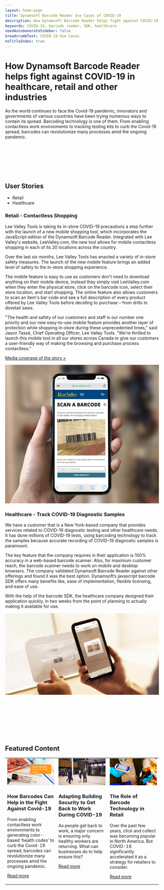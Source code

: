 ```yaml
---
layout: home-page
title: Dynamsoft Barcode Reader Use Cases of COVID-19
description: How Dynamsoft Barcode Reader helps fight against COVID-19 in healthcare, retail and other industries
keywords: COVID-19, barcode reader, SDK, healthcare
needAutoGenerateSidebar: false
breadcrumbText: COVID-19 Use Cases
noTitleIndex: true
---
```


<h1 class="tc h1Title fontOswald">How Dynamsoft Barcode Reader helps fight against COVID-19 in healthcare, retail and other industries</h1>
<p class="tc titleDescription">As the world continues to face the Covid-19 pandemic, innovators and governments of various countries have been trying numerous ways to contain its spread. Barcoding technology is one of them. From enabling contactless work environments to tracking testing kits to curb the Covid-19 spread, barcodes can revolutionize many processes amid the ongoing pandemic.
</p>

<h2 class="tc" style="margin-top: 140px;">User Stories</h2>

<ul class="tabList clearfix">
  <li class="fl on">Retail</li>
  <li class="fl">Healthcare</li>
</ul>
<div class="tabContentList">
  <div class="tabContent on">
    <h3>Retail - Contactless Shopping</h3>
    <div class="tabDetail clearfix">
      <div class="descCnt fl">
        <p>Lee Valley Tools is taking its in-store COVID-19 precautions a step further with the launch of a new mobile shopping tool, which incorporates the JavaScript edition of the Dynamsoft Barcode Reader. Integrated with Lee Valley's website, LeeValley.com, the new tool allows for mobile contactless shopping in each of its 20 locations across the country.</p>
        <p>Over the last six months, Lee Valley Tools has enacted a variety of in-store safety measures. The launch of the new mobile feature brings an added level of safety to the in-store shopping experience.</p>
        <p>The mobile feature is easy to use as customers don't need to download anything on their mobile device, instead they simply visit LeeValley.com when they enter the physical store, click on the barcode icon, select their store location, and start shopping. The online feature also allows customers to scan an item's bar code and see a full description of every product offered by Lee Valley Tools before deciding to purchase – from drills to dovetail saws.</p>
        <p>"The health and safety of our customers and staff is our number one priority and our new easy-to-use mobile feature provides another layer of protection while shopping in-store during these unprecedented times," said Jason Tassé, Chief Operating Officer, Lee Valley Tools. "We're thrilled to launch this mobile tool in all our stores across Canada to give our customers a user-friendly way of making the browsing and purchase process contactless."</p>
        <p><a href="https://www.dynamsoft.com/Company/Media.aspx#2020" class="fontOswald orangeLink textUpperCase">Media coverage of the story ></a></p>
      </div>
      <div class="imgCnt fl left-img">
        <img src="assets\Lee-Valley-Scan-Barcode.jpg" alt="user story of retail contactless shopping"/>
      </div>
    </div>
  </div>
  <div class="tabContent">
    <h3>Healthcare - Track COVID-19 Diagnostic Samples</h3>
    <div class="tabDetail clearfix">
      <div class="descCnt fl">
        <p>We have a customer that is a New York-based company that provides services related to COVID-19 diagnostic testing and other healthcare needs. It has done millions of COVID-19 tests, using barcoding technology to track the samples because accurate recording of COVID-19 diagnostic samples is paramount.</p>
        <p>The key feature that the company requires in their application is 100% accuracy in a web-based barcode scanner. Also, for maximum customer reach, the barcode scanner needs to work on mobile and desktop browsers. The company validated Dynamsoft Barcode Reader against other offerings and found it was the best option. Dynamsoft’s javascript barcode SDK offers many benefits like, ease of implementation, flexible licensing, and ease of use.</p>
        <p>With the help of the barcode SDK, the healthcare company designed their application quickly, in two weeks from the point of planning to actually making it available for use.</p>
      </div>
      <div class="imgCnt fl covid-right-img">
        <img src="assets\user-story-vault-health.png" alt="user story of tracking COVID-19 diagnostic samples"/>
      </div>
    </div>
  </div>
  
</div>

<h2 class="tc mt160" style="margin-top: 160px;">Featured Content</h2>

<table class="card-table covid-19" style="margin-bottom: 160px;">
  <tr>
    <td width="33.3%" style="vertical-align: top">
      <div class="card-item">
        <div class="imgBox"><img src="./assets/1.jpg"/></div>
        <div class="card-content">
          <h3>How Barcodes Can Help in the Fight Against Covid-19</h3>
          <p>From enabling contactless work environments to generating color-based ‘health codes’ to curb the Covid-19 spread, barcodes can revolutionize many processes amid the ongoing pandemic. </p>
          <p><a class="fontOswald orangeLink textUpperCase" href="https://www.dynamsoft.com/blog/insights/how-barcodes-can-help-against-covid-19/">Read more</a></p>
        </div>
      </div>
    </td>
    <td width="33.3%" style="vertical-align: top">
      <div class="card-item">
        <div class="imgBox"><img src="./assets/2.jpg"/></div>
        <div class="card-content">
          <h3>Adapting Building Security to Get Back to Work During COVID-19</h3>
          <p>As people get back to work, a major concern is ensuring only healthy workers are returning. What can businesses do to help ensure this?</p>
          <p><a class="fontOswald orangeLink textUpperCase" href="https://www.dynamsoft.com/blog/insights/adapting-building-security-get-back-to-work-during-covid-19/">Read more</a></p>
        </div>
      </div>
    </td>
    <td width="33.3%" style="vertical-align: top">
      <div class="card-item">
        <div class="imgBox"><img src="./assets/3.jpg"/></div>
        <div class="card-content">
          <h3>The Role of Barcode Technology in Retail</h3>
          <p>Over the past few years, click and collect was becoming popular in North America. But COVID-19 significantly accelerated it as a strategy for retailers to consider.</p>
          <p><a class="fontOswald orangeLink textUpperCase" href="https://www.dynamsoft.com/blog/imaging/barcode/role-of-barcode-technology-in-retail/">Read more</a></p>
        </div>
      </div>
    </td>
  </tr>
</table>
